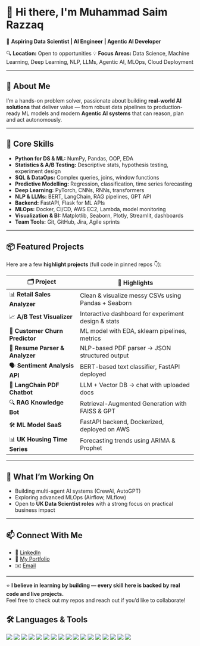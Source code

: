 # 👋 Hi there, I'm Muhammad Saim Razzaq

🚀 **Aspiring Data Scientist | AI Engineer | Agentic AI Developer**

🔍 **Location:** Open to opportunities 
💡 **Focus Areas:** Data Science, Machine Learning, Deep Learning, NLP, LLMs, Agentic AI, MLOps, Cloud Deployment

---

## 🔗 About Me

I’m a hands-on problem solver, passionate about building **real-world AI solutions** that deliver value — from robust data pipelines to production-ready ML models and modern **Agentic AI systems** that can reason, plan and act autonomously.

---

## 🧩 **Core Skills**

- **Python for DS & ML:** NumPy, Pandas, OOP, EDA
- **Statistics & A/B Testing:** Descriptive stats, hypothesis testing, experiment design
- **SQL & DataOps:** Complex queries, joins, window functions
- **Predictive Modelling:** Regression, classification, time series forecasting
- **Deep Learning:** PyTorch, CNNs, RNNs, transformers
- **NLP & LLMs:** BERT, LangChain, RAG pipelines, GPT API
- **Backend:** FastAPI, Flask for ML APIs
- **MLOps:** Docker, CI/CD, AWS EC2, Lambda, model monitoring
- **Visualization & BI:** Matplotlib, Seaborn, Plotly, Streamlit, dashboards
- **Team Tools:** Git, GitHub, Jira, Agile sprints

---

## 📦 **Featured Projects**

Here are a few **highlight projects** (full code in pinned repos 👇):

| 🗂️ Project | 🚀 Highlights |
|------------|----------------|
| 📊 **Retail Sales Analyzer** | Clean & visualize messy CSVs using Pandas + Seaborn |
| 📈 **A/B Test Visualizer** | Interactive dashboard for experiment design & stats |
| 🤖 **Customer Churn Predictor** | ML model with EDA, sklearn pipelines, metrics |
| 📝 **Resume Parser & Analyzer** | NLP-based PDF parser → JSON structured output |
| 🗣️ **Sentiment Analysis API** | BERT-based text classifier, FastAPI deployed |
| 🔗 **LangChain PDF Chatbot** | LLM + Vector DB → chat with uploaded docs |
| 🔍 **RAG Knowledge Bot** | Retrieval-Augmented Generation with FAISS & GPT |
| 🛠️ **ML Model SaaS** | FastAPI backend, Dockerized, deployed on AWS |
| 📊 **UK Housing Time Series** | Forecasting trends using ARIMA & Prophet |

---

## 💼 **What I’m Working On**

- Building multi-agent AI systems (CrewAI, AutoGPT)
- Exploring advanced MLOps (Airflow, MLflow)
- Open to **UK Data Scientist roles** with a strong focus on practical business impact

---

## 📫 **Connect With Me**

- 💼 [LinkedIn](https://www.linkedin.com/in/muhammad-saim-bb4864358/) <!-- add your link -->
- 📂 [My Portfolio](#) <!-- link if you have Notion/website -->
- ✉️ [Email](saimrazzaq1103@gmail.com) <!-- add your email -->

---

⭐️ **I believe in learning by building — every skill here is backed by real code and live projects.**  
Feel free to check out my repos and reach out if you’d like to collaborate!


## 🛠️ Languages & Tools

<p align="left">
  <img src="https://img.shields.io/badge/Python-3776AB?style=flat&logo=python&logoColor=white"/>
  <img src="https://img.shields.io/badge/SQL-336791?style=flat&logo=postgresql&logoColor=white"/>
  <img src="https://img.shields.io/badge/Scikit--Learn-F7931E?style=flat&logo=scikit-learn&logoColor=white"/>
  <img src="https://img.shields.io/badge/Pandas-150458?style=flat&logo=pandas&logoColor=white"/>
  <img src="https://img.shields.io/badge/NumPy-013243?style=flat&logo=numpy&logoColor=white"/>
  <img src="https://img.shields.io/badge/Matplotlib-11557C?style=flat&logo=matplotlib&logoColor=white"/>
  <img src="https://img.shields.io/badge/Plotly-3F4F75?style=flat&logo=plotly&logoColor=white"/>
  <img src="https://img.shields.io/badge/PyTorch-EE4C2C?style=flat&logo=pytorch&logoColor=white"/>
  <img src="https://img.shields.io/badge/HuggingFace-F7931E?style=flat&logo=huggingface&logoColor=white"/>
  <img src="https://img.shields.io/badge/LangChain-000000?style=flat&logo=python&logoColor=white"/>
  <img src="https://img.shields.io/badge/FastAPI-009688?style=flat&logo=fastapi&logoColor=white"/>
  <img src="https://img.shields.io/badge/Flask-000000?style=flat&logo=flask&logoColor=white"/>
  <img src="https://img.shields.io/badge/Docker-2496ED?style=flat&logo=docker&logoColor=white"/>
  <img src="https://img.shields.io/badge/AWS-232F3E?style=flat&logo=amazon-aws&logoColor=white"/>
  <img src="https://img.shields.io/badge/Git-F05032?style=flat&logo=git&logoColor=white"/>
  <img src="https://img.shields.io/badge/GitHub-181717?style=flat&logo=github&logoColor=white"/>
  <img src="https://img.shields.io/badge/Jira-0052CC?style=flat&logo=jira&logoColor=white"/>
</p>


